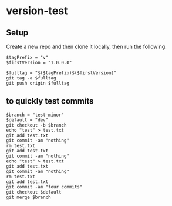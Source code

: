 # version-test

## Setup
Create a new repo and then clone it locally, then run the following:
```
$tagPrefix = "v"
$firstVersion = "1.0.0.0"

$fulltag = "$($tagPrefix)$($firstVersion)"
git tag -a $fulltag
git push origin $fulltag
```

## to quickly test commits
```
$branch = "test-minor"
$default = "dev"
git checkout -b $branch
echo "test" > test.txt
git add test.txt
git commit -am "nothing"
rm test.txt
git add test.txt
git commit -am "nothing"
echo "test" > test.txt
git add test.txt
git commit -am "nothing"
rm test.txt
git add test.txt
git commit -am "four commits"
git checkout $default
git merge $branch 
```
